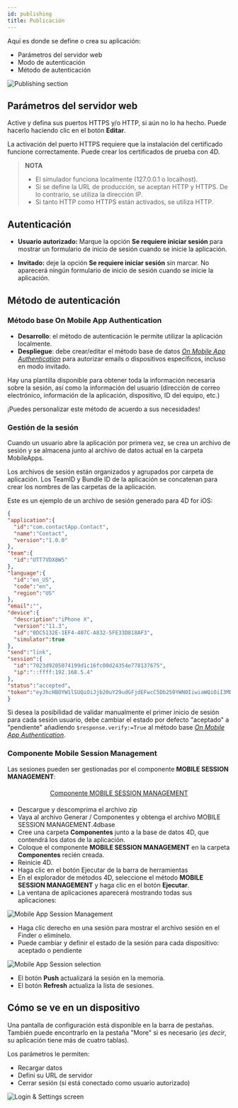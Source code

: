 ```yaml
---
id: publishing
title: Publicación
---
```


Aquí es donde se define o crea su aplicación:

* Parámetros del servidor web
* Modo de autenticación
* Método de autenticación

![Publishing section](assets/en/project-editor/Publishing-section-4D-for-iOS.png)

## Parámetros del servidor web

Active y defina sus puertos HTTPS y/o HTTP, si aún no lo ha hecho. Puede hacerlo haciendo clic en el botón **Editar**.

La activación del puerto HTTPS requiere que la instalación del certificado funcione correctamente. Puede crear los certificados de prueba con 4D.

> **NOTA**
> 
> * El simulador funciona localmente (127.0.0.1 o localhost).
> * Si se define la URL de producción, se aceptan HTTP y HTTPS. De lo contrario, se utiliza la dirección IP.
> * Si tanto HTTP como HTTPS están activados, se utiliza HTTP.


## Autenticación

* **Usuario autorizado:** Marque la opción **Se requiere iniciar sesión** para mostrar un formulario de inicio de sesión cuando se inicie la aplicación.

* **Invitado:** deje la opción **Se requiere iniciar sesión** sin marcar. No aparecerá ningún formulario de inicio de sesión cuando se inicie la aplicación.

## Método de autenticación

### Método base On Mobile App Authentication

* **Desarrollo**: el método de autenticación le permite utilizar la aplicación localmente.
* **Despliegue**: debe crear/editar el método base de datos [*On Mobile App Authentication*](https://doc.4d.com/4Dv17R3/4D/17-R3/On-Mobile-App-Authentication-database-method.301-3906587.en.html) para autorizar emails o dispositivos específicos, incluso en modo invitado.

Hay una plantilla disponible para obtener toda la información necesaria sobre la sesión, así como la información del usuario (dirección de correo electrónico, información de la aplicación, dispositivo, ID del equipo, etc.)

¡Puedes personalizar este método de acuerdo a sus necesidades!

### Gestión de la sesión

Cuando un usuario abre la aplicación por primera vez, se crea un archivo de sesión y se almacena junto al archivo de datos actual en la carpeta MobileApps.

Los archivos de sesión están organizados y agrupados por carpeta de aplicación. Los TeamID y Bundle ID de la aplicación se concatenan para crear los nombres de las carpetas de la aplicación.

Este es un ejemplo de un archivo de sesión generado para 4D for iOS:

```json
{
"application":{
  "id":"com.contactApp.Contact",
  "name":"Contact",
  "version":"1.0.0"
},
"team":{
  "id":"UTT7VDX8W5"
},
"language":{
  "id":"en_US",
  "code":"en",
  "region":"US"
},
"email":"",
"device":{
  "description":"iPhone X",
  "version":"11.3",
  "id":"0DC5132E-1EF4-407C-A832-5FE33D818AF3",
  "simulator":true
},
"send":"link",
"session":{
  "id":"7023d9205074199d1c16fc00d24354e778137675",
  "ip":"::ffff:192.168.5.4"
},
"status":"accepted",
"token":"eyJhcHBOYW1lSUQiOiJjb20uY29udGFjdEFwcC5Db250YWN0IiwiaWQiOiI3MDIzZDkyMDUwNzQxOTlkMWMxNmZjMDBkMjQzNTRlNzc4MTM3Njc1IiwidGVhbUlEIjoiVVRUN1ZEWDhXNSJ9"
}

```

Si desea la posibilidad de validar manualmente el primer inicio de sesión para cada sesión usuario, debe cambiar el estado por defecto "aceptado" a "pendiente" añadiendo `$response.verify:=True` al método base [*On Mobile App Authentication*](https://doc.4d.com/4Dv17R3/4D/17-R3/On-Mobile-App-Authentication-database-method.301-3906587.en.html).


### Componente Mobile Session Management

Las sesiones pueden ser gestionadas por el componente **MOBILE SESSION MANAGEMENT**:

<div markdown="1" style="text-align: center; margin-top: 20px; margin-bottom: 20px">
<a class="button"
href="https://github.com/4d/Mobile-Session-Management/releases/latest">Componente MOBILE SESSION MANAGEMENT</a>
</div>

* Descargue y descomprima el archivo zip
* Vaya al archivo Generar / Componentes y obtenga el archivo MOBILE SESSION MANAGEMENT.4dbase
* Cree una carpeta **Componentes** junto a la base de datos 4D, que contendrá los datos de la aplicación.
* Coloque el componente **MOBILE SESSION MANAGEMENT** en la carpeta **Componentes** recién creada.
* Reinicie 4D.
* Haga clic en el botón Ejecutar de la barra de herramientas
* En el explorador de métodos 4D, seleccione el método **MOBILE SESSION MANAGEMENT** y haga clic en el botón **Ejecutar**.
* La ventana de aplicaciones aparecerá mostrando todas sus aplicaciones:

![Mobile App Session Management](assets/en/session-management/Mobile-App-Session-Management.png)

* Haga clic derecho en una sesión para mostrar el archivo sesión en el Finder o elimínelo.
* Puede cambiar y definir el estado de la sesión para cada dispositivo: aceptado o pendiente

![Mobile App Session selection](assets/en/session-management/Mobile-App-Session-Management-selected.png)

* El botón **Push** actualizará la sesión en la memoria.
* El botón **Refresh** actualiza la lista de sesiones.

## Cómo se ve en un dispositivo

Una pantalla de configuración está disponible en la barra de pestañas. También puede encontrarlo en la pestaña "More" si es necesario (*es decir*, su aplicación tiene más de cuatro tablas).

Los parámetros le permiten:

* Recargar datos
* Defini su URL de servidor
* Cerrar sesión (si está conectado como usuario autorizado)

![Login & Settings screen](assets/en/project-editor/Login-Settings-screen-Publishing-section-4D-for-iOS.png)


